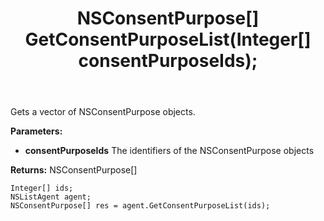 ﻿---
uid: crmscript_ref_NSListAgent_GetConsentPurposeList
title: NSConsentPurpose[] GetConsentPurposeList(Integer[]  consentPurposeIds);
intellisense: NSListAgent.GetConsentPurposeList
keywords: NSListAgent, GetConsentPurposeList
so.topic: reference
---

Gets a vector of NSConsentPurpose objects.

**Parameters:**
 - **consentPurposeIds** The identifiers of the NSConsentPurpose objects

**Returns:** NSConsentPurpose[]

```crmscript
Integer[] ids;
NSListAgent agent;
NSConsentPurpose[] res = agent.GetConsentPurposeList(ids);
```

